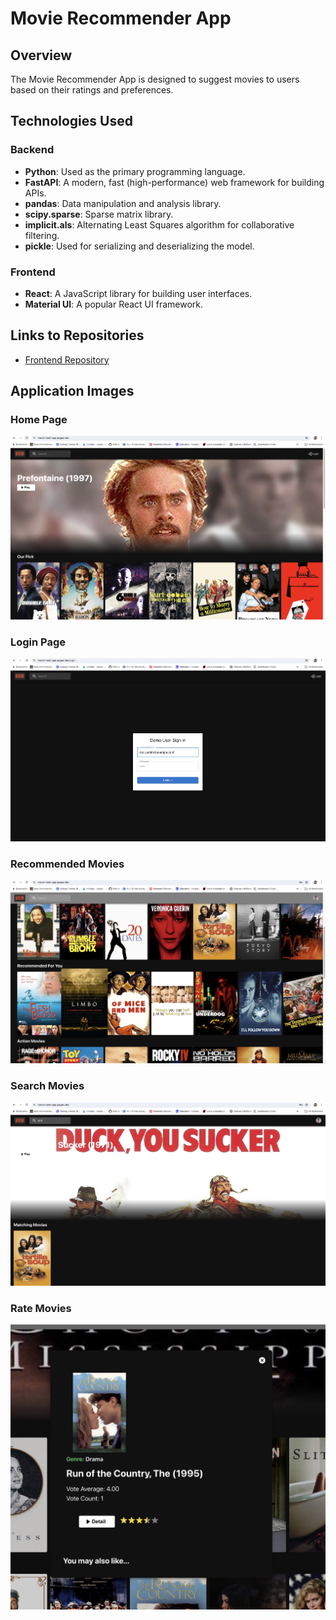 # Movie Recommender App

## Overview
The Movie Recommender App is designed to suggest movies to users based on their ratings and preferences.

## Technologies Used
### Backend
- **Python**: Used as the primary programming language.
- **FastAPI**: A modern, fast (high-performance) web framework for building APIs.
- **pandas**: Data manipulation and analysis library.
- **scipy.sparse**: Sparse matrix library.
- **implicit.als**: Alternating Least Squares algorithm for collaborative filtering.
- **pickle**: Used for serializing and deserializing the model.

### Frontend
- **React**: A JavaScript library for building user interfaces.
- **Material UI**: A popular React UI framework.

## Links to Repositories

- [Frontend Repository](https://github.com/iamme24cl/movie-land-app)

## Application Images

### Home Page

![Home Page](media/home.jpg)

### Login Page

![Login Page](media/login.jpg)

### Recommended Movies

![Recommended Movies](media/recommended.jpg)

### Search Movies

![Search Movies](media/search.jpg)

### Rate Movies

![Rate Movies](media/rate.jpg)
